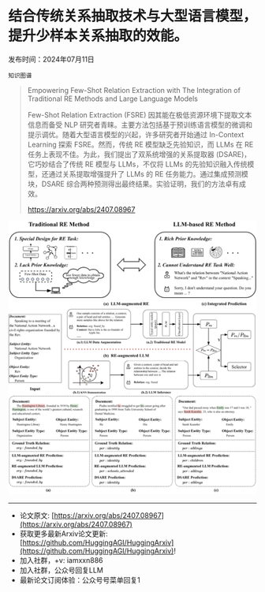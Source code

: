 # 结合传统关系抽取技术与大型语言模型，提升少样本关系抽取的效能。
发布时间：2024年07月11日

`知识图谱`
> Empowering Few-Shot Relation Extraction with The Integration of Traditional RE Methods and Large Language Models
>
> Few-Shot Relation Extraction (FSRE) 因其能在极低资源环境下提取文本信息而备受 NLP 研究者青睐。主要方法包括基于预训练语言模型的微调和提示调优。随着大型语言模型的兴起，许多研究者开始通过 In-Context Learning 探索 FSRE。然而，传统 RE 模型缺乏先验知识，而 LLMs 在 RE 任务上表现不佳。为此，我们提出了双系统增强的关系提取器 (DSARE)，它巧妙结合了传统 RE 模型与 LLMs，不仅将 LLMs 的先验知识融入传统模型，还通过关系提取增强提升了 LLMs 的 RE 任务能力。通过集成预测模块，DSARE 综合两种预测得出最终结果。实验证明，我们的方法卓有成效。
>
> https://arxiv.org/abs/2407.08967

![](https://raw.githubusercontent.com/HuggingAGI/HuggingArxiv/main/paper_images/2407.08967/x1.png)
![](https://raw.githubusercontent.com/HuggingAGI/HuggingArxiv/main/paper_images/2407.08967/x2.png)
![](https://raw.githubusercontent.com/HuggingAGI/HuggingArxiv/main/paper_images/2407.08967/x3.png)

<hr />

- 论文原文: [https://arxiv.org/abs/2407.08967](https://arxiv.org/abs/2407.08967)
- 获取更多最新Arxiv论文更新: [https://github.com/HuggingAGI/HuggingArxiv](https://github.com/HuggingAGI/HuggingArxiv)!
- 加入社群，+v: iamxxn886
- 加入社群，公众号回复LLM
- 最新论文订阅体验：公众号号菜单回复1